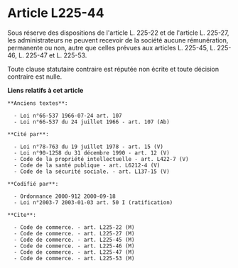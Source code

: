 # Article L225-44

Sous réserve des dispositions de l'article L. 225-22 et de l'article L. 225-27, les administrateurs ne peuvent recevoir de la
société aucune rémunération, permanente ou non, autre que celles prévues aux articles L. 225-45, L. 225-46, L. 225-47 et L.
225-53.

Toute clause statutaire contraire est réputée non écrite et toute décision contraire est nulle.

**Liens relatifs à cet article**

	**Anciens textes**:

	  - Loi n°66-537 1966-07-24 art. 107
	  - Loi n°66-537 du 24 juillet 1966 - art. 107 (Ab)

	**Cité par**:

	  - Loi n°78-763 du 19 juillet 1978 - art. 15 (V)
	  - Loi n°90-1258 du 31 décembre 1990 - art. 12 (V)
	  - Code de la propriété intellectuelle - art. L422-7 (V)
	  - Code de la santé publique - art. L6212-4 (V)
	  - Code de la sécurité sociale. - art. L137-15 (V)

	**Codifié par**:

	  - Ordonnance 2000-912 2000-09-18
	  - Loi n°2003-7 2003-01-03 art. 50 I (ratification)

	**Cite**:

	  - Code de commerce. - art. L225-22 (M)
	  - Code de commerce. - art. L225-27 (M)
	  - Code de commerce. - art. L225-45 (M)
	  - Code de commerce. - art. L225-46 (M)
	  - Code de commerce. - art. L225-47 (M)
	  - Code de commerce. - art. L225-53 (M)
